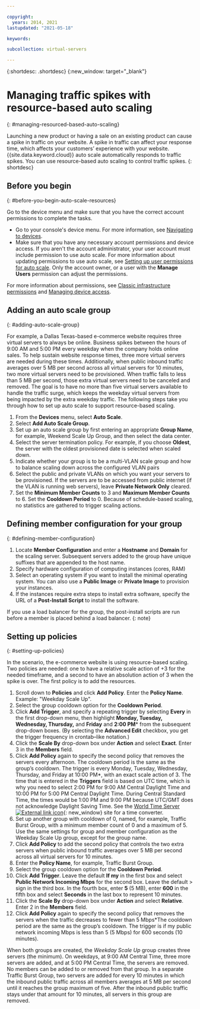 ```yaml
---

copyright:
  years: 2014, 2021
lastupdated: "2021-05-18"

keywords:

subcollection: virtual-servers

---
```


{:shortdesc: .shortdesc}
{:new_window: target="_blank"}

# Managing traffic spikes with resource-based auto scaling
{: #managing-resourced-based-auto-scaling}

Launching a new product or having a sale on an existing product can cause a spike in traffic on your website. A spike in traffic can affect your response time, which affects your customers’ experience with your website. {{site.data.keyword.cloud}} auto scale automatically responds to traffic spikes. You can use resource-based auto scaling to control traffic spikes.
{: shortdesc}

## Before you begin
{: #before-you-begin-auto-scale-resources}

Go to the device menu and make sure that you have the correct account permissions to complete the tasks.

* Go to your console's device menu. For more information, see [Navigating to devices](/docs/virtual-servers?topic=virtual-servers-navigating-devices).
* Make sure that you have any necessary account permissions and device access. If you aren't the account administrator, your user account must include permission to use auto scale. For more information about updating permissions to use auto scale, see [Setting up user permissions for auto scale](/docs/virtual-servers?topic=virtual-servers-user-permissions-required-to-use-auto-scale). Only the account owner, or a user with the **Manage Users** permission can adjust the permissions. 

For more information about permissions, see [Classic infrastructure permissions](/docs/account?topic=account-infrapermission) and [Managing device access](/docs/virtual-servers?topic=virtual-servers-managing-device-access).

## Adding an auto scale group
{: #adding-auto-scale-group}

For example, a Dallas Texas-based e-commerce website requires three virtual servers to always be online. Business spikes between the hours of 9:00 AM and 5:00 PM every weekday when the company holds online sales. To help sustain website response times, three more virtual servers are needed during these times. Additionally, when public inbound traffic averages over 5 MB per second across all virtual servers for 10 minutes, two more virtual servers need to be provisioned. When traffic falls to less than 5 MB per second, those extra virtual servers need to be canceled and removed. The goal is to have no more than five virtual servers available to handle the traffic surge, which keeps the weekday virtual servers from being impacted by the extra weekday traffic. The following steps take you through how to set up auto scale to support resource-based scaling.

1. From the **Devices** menu, select **Auto Scale**.
2. Select **Add Auto Scale Group**.
3. Set up an auto scale group by first entering an appropriate **Group Name**, for example, Weekend Scale Up Group, and then select the data center.
4. Select the server termination policy. For example, if you choose **Oldest**, the server with the oldest provisioned date is selected when scaled down.
5. Indicate whether your group is to be a multi-VLAN scale group and how to balance scaling down across the configured VLAN pairs
6. Select the public and private VLANs on which you want your servers to be provisioned. If the servers are to be accessed from public internet (if the VLAN is running web servers), leave **Private Network Only** cleared.
7. Set the **Minimum Member Counts** to 3 and **Maximum Member Counts** to 6. Set the **Cooldown Period** to 0. Because of schedule-based scaling, no statistics are gathered to trigger scaling actions.

## Defining member configuration for your group
{: #defining-member-configuration}

1. Locate **Member Configuration** and enter a **Hostname** and **Domain** for the scaling server. Subsequent servers added to the group have unique suffixes that are appended to the host name.
2. Specify hardware configuration of computing instances (cores, RAM)
3. Select an operating system if you want to install the minimal operating system. You can also use a **Public Image** or **Private Image** to provision your instances.
4. If the instances require extra steps to install extra software, specify the URL of a **Post-Install Script** to install the software. 

If you use a load balancer for the group, the post-install scripts are run before a member is placed behind a load balancer.
{: note}

## Setting up policies
{: #setting-up-policies}

In the scenario, the e-commerce website is using resource-based scaling. Two policies are needed: one to have a relative scale action of +3 for the needed timeframe, and a second to have an absolution action of 3 when the spike is over. The first policy is to add the resources.

1. Scroll down to **Policies** and click **Add Policy**. Enter the **Policy Name**. Example: "Weekday Scale Up".
2. Select the group cooldown option for the **Cooldown Period**.
3. Click **Add Trigger**, and specify a repeating trigger by selecting **Every** in the first drop-down menu, then highlight **Monday, Tuesday, Wednesday, Thursday,** and **Friday** and **2:00 PM**\* from the subsequent drop-down boxes. (By selecting the **Advanced Edit** checkbox, you get the trigger frequency in crontab–like notation.)
4. Click the **Scale By** drop-down box under **Action** and select **Exact**. Enter 3 in the **Members** field.
5. Click **Add Policy** again to specify the second policy that removes the servers every afternoon. The cooldown period is the same as the group’s cooldown. The trigger is every Monday, Tuesday, Wednesday, Thursday, and Friday at 10:00 PM\*, with an exact scale action of 3. The time that is entered in the **Triggers** field is based on UTC time, which is why you need to select 2:00 PM for 9:00 AM Central Daylight Time and 10:00 PM for 5:00 PM Central Daylight Time. During Central Standard Time, the times would be 1:00 PM and 9:00 PM because UTC/GMT does not acknowledge Daylight Saving Time. See the [World Time Server ![External link icon](../../icons/launch-glyph.svg "External link icon")](http://www.worldtimeserver.com/current_time_in_UTC.aspx){: new_window} site for a time converter.
6. Set up another group with cooldown of 0, named, for example, Traffic Burst Group, with a minimum member count of 0 and a maximum of 5. Use the same settings for group and member configuration as the Weekday Scale Up group, except for the group name.
7. Click **Add Policy** to add the second policy that controls the two extra servers when public inbound traffic averages over 5 MB per second across all virtual servers for 10 minutes.
8. Enter the **Policy Name**, for example, Traffic Burst Group.
9. Select the group cooldown option for the **Cooldown Period**.
10. Click **Add Trigger**. Leave the default **If my** in the first box and select **Public Network Incoming Mbps** for the second box. Leave the default > sign in the third box. In the fourth box, enter **5** (5 MB), enter **600** in the fifth box and select **Seconds** in the last box to represent 10 minutes.
11. Click the **Scale By** drop-down box under **Action** and select **Relative**. Enter 2 in the **Members** field.
12. Click **Add Policy** again to specify the second policy that removes the servers when the traffic decreases to fewer than 5 Mbps\*The cooldown period are the same as the group’s cooldown. The trigger is if my public network incoming Mbps is less than 5 (5 Mbps) for 600 seconds (10 minutes).

When both groups are created, the _Weekday Scale Up_ group creates three servers (the minimum). On weekdays, at 9:00 AM Central Time, three more servers are added, and at 5:00 PM Central Time, the servers are removed. No members can be added to or removed from that group. In a separate Traffic Burst Group, two servers are added for every 10 minutes in which the inbound public traffic across all members averages at 5 MB per second until it reaches the group maximum of five. After the inbound public traffic stays under that amount for 10 minutes, all servers in this group are removed.

